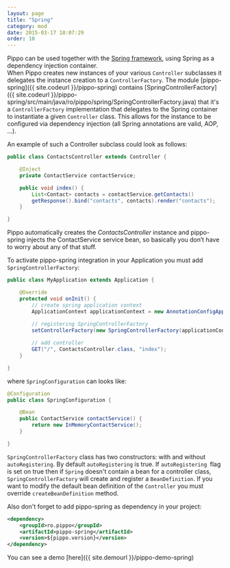 ```yaml
---
layout: page
title: "Spring"
category: mod
date: 2015-03-17 18:07:29
order: 10
---
```


Pippo can be used together with the [Spring framework](http://projects.spring.io/spring-framework), using Spring as a dependency injection container.  
When Pippo creates new instances of your various `Controller` subclasses it delegates the instance creation to a `ControllerFactory`.
The module [pippo-spring]({{ site.codeurl }}/pippo-spring) contains [SpringControllerFactory]({{ site.codeurl }}/pippo-spring/src/main/java/ro/pippo/spring/SpringControllerFactory.java) that it's 
a `ControllerFactory` implementation that delegates to the Spring container to instantiate a given `Controller` class. This allows for the instance to be configured via dependency injection (all Spring annotations are valid, AOP, ...).

An example of such a Controller subclass could look as follows:

```java
public class ContactsController extends Controller {

    @Inject
    private ContactService contactService;

    public void index() {
		List<Contact> contacts = contactService.getContacts()
        getResponse().bind("contacts", contacts).render("contacts");
    }

}
```

Pippo automatically creates the _ContactsController_ instance and pippo-spring injects the ContactService service bean, so basically you don’t have to worry about any of that stuff. 

To activate pippo-spring integration in your Application you must add `SpringControllerFactory`:

```java
public class MyApplication extends Application {

    @Override
    protected void onInit() {
        // create spring application context
        ApplicationContext applicationContext = new AnnotationConfigApplicationContext(SpringConfiguration.class);
        
        // registering SpringControllerFactory
        setControllerFactory(new SpringControllerFactory(applicationContext));

        // add controller
        GET("/", ContactsController.class, "index");        
    }

}
```

where `SpringConfiguration` can looks like:

```java
@Configuration
public class SpringConfiguration {

    @Bean
    public ContactService contactService() {
        return new InMemoryContactService();
    }

}
```

`SpringControllerFactory` class has two constructors: with and without `autoRegistering`. By default `autoRegistering` is true. If `autoRegistering `flag is set on true then if `Spring` doesn't contain a bean for a controller class, `SpringControllerFactory` will create and register a `BeanDefinition`.
If you want to modify the default bean definition of the `Controller` you must override `createBeanDefinition` method.

Also don't forget to add pippo-spring as dependency in your project:

```xml
<dependency>
    <groupId>ro.pippo</groupId>
    <artifactId>pippo-spring</artifactId>
    <version>${pippo.version}</version>
</dependency>
```

You can see a demo [here]({{ site.demourl }}/pippo-demo-spring)
